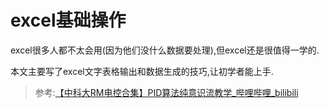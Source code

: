 # excel基础操作

excel很多人都不太会用(因为他们没什么数据要处理),但excel还是很值得一学的.

本文主要写了excel文字表格输出和数据生成的技巧,让初学者能上手.

>   参考:[【中科大RM电控合集】PID算法纯意识流教学_哔哩哔哩_bilibili](https://www.bilibili.com/video/BV1Uh4y1f7cL/?spm_id_from=333.788.videopod.sections&vd_source=b710c0374cb950d2cc5713ef9df39177)